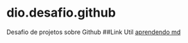 # dio.desafio.github
Desafio de projetos sobre Github
##Link Util
[aprendendo md](https://www.markdownguide.org/cheat-sheet/)
